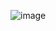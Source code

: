![image](https://user-images.githubusercontent.com/109182529/197834769-1dd926d9-1c4a-4d49-b7e6-485dc9390d35.png)
